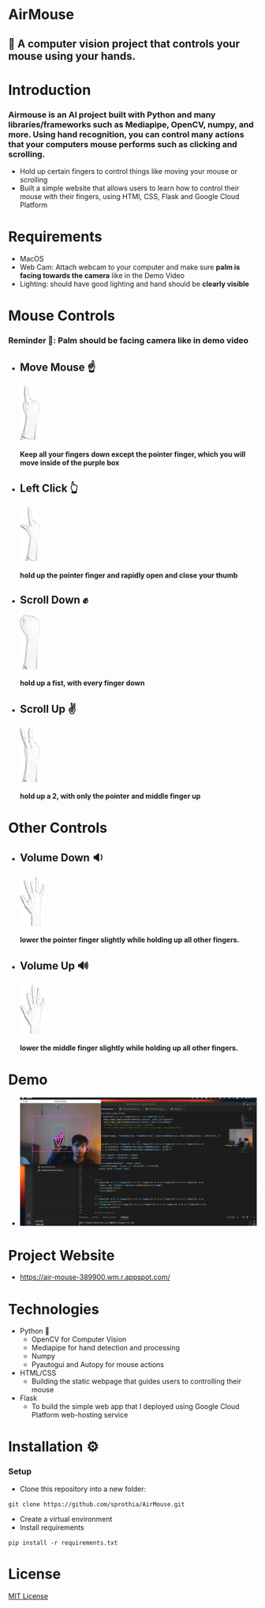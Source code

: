 #                                                                                  AirMouse 

## 🔶 A computer vision project that controls your mouse using your hands. 

# Introduction
### Airmouse is an AI project built with Python and many libraries/frameworks such as Mediapipe, OpenCV, numpy, and more. Using hand recognition, you can control many actions that your computers mouse performs such as clicking and scrolling.
   * Hold up certain fingers to control things like moving your mouse or scrolling
   * Built a simple website that allows users to learn how to control their mouse with their fingers, using HTMl, CSS, Flask and Google Cloud Platform

# Requirements
 - MacOS
 - Web Cam: Attach webcam to your computer and make sure ****palm is facing towards the camera**** like in the Demo Video
 - Lighting: should have good lighting and hand should be ****clearly visible****

# Mouse Controls 
### Reminder :bell::  Palm should be facing camera like in demo video

 - ## Move Mouse ☝️  
 
    <div style="display:flex;"> 
     <img src="https://github.com/sprothia/AirMouse/blob/main/static/mouse_away.png?raw=True" alt="Move Mouse" width="40px" height="110px"/>
    </div>
    
    ####        Keep all your fingers down except the pointer finger, which you will move inside of the purple box
 
 - ## Left Click 👆
 
    <div style="display:flex;"> 
     <img src="https://github.com/sprothia/AirMouse/blob/main/static/mouse_click_away.png?raw=True" alt="Move Mouse" width="40px" height="110px"/>
    </div>
    
    ####       hold up the pointer finger and rapidly open and close your thumb
    
 - ## Scroll Down ✊

    <div style="display:flex;"> 
     <img src="https://github.com/sprothia/AirMouse/blob/main/static/mouse_scroll_down_away.png?raw=True" alt="Move Mouse" width="40px" height="110px"/>
    </div>
    
    ####       hold up a fist, with every finger down
    
 - ## Scroll Up :v:
 
    <div style="display:flex;"> 
     <img src="https://github.com/sprothia/AirMouse/blob/main/static/mouse_scroll_up_away.png?raw=True" alt="Move Mouse" width="40px" height="110px"/>
    </div>
    
    ####       hold up a 2, with only the pointer and middle finger up

# Other Controls

 - ## Volume Down :sound:
 
    <div style="display:flex;"> 
     <img src="https://github.com/sprothia/AirMouse/blob/main/static//volume_down_Sketchpng.png?raw=True" alt="Move Mouse" width="50px" height="100px"/>
    </div>
    
    ####       lower the pointer finger slightly while holding up all other fingers.
    
 - ## Volume Up :loud_sound:

    <div style="display:flex;"> 
     <img src="https://github.com/sprothia/AirMouse/blob/main/static/volume_up_sketch.png?raw=True" alt="Move Mouse" width="50px" height="100px"/>
    </div>
    
    ####        lower the middle finger slightly while holding up all other fingers.

# Demo 
 - [![asciicast](https://github.com/sprothia/AirMouse/blob/main/static/thumbnail.png?raw=True)]([https://www.youtube.com/watch?v=06isugZY73E](https://youtu.be/Sq4yyo_Dz_Y))

# Project Website
 - https://air-mouse-389900.wm.r.appspot.com/

# Technologies
 - Python 🐍
   * OpenCV for Computer Vision
   * Mediapipe for hand detection and processing
   * Numpy
   * Pyautogui and Autopy for mouse actions
 - HTML/CSS 
   * Building the static webpage that guides users to controlling their mouse
 - Flask
   * To build the simple web app that I deployed using Google Cloud Platform web-hosting service 

# Installation :gear:
### Setup
 - Clone this repository into a new folder: 
 ``` 
 git clone https://github.com/sprothia/AirMouse.git 
 ```
 - Create a virtual environment
 - Install requirements
 ```
 pip install -r requirements.txt
 ```
 
 # License
 [MIT License](LICENSE)
